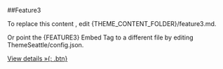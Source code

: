 ##Feature3

To replace this content , edit {THEME_CONTENT_FOLDER}/feature3.md.

Or point the {FEATURE3} Embed Tag to a different file by editing ThemeSeattle/config.json.

[View details &raquo;{: .btn}](#)
